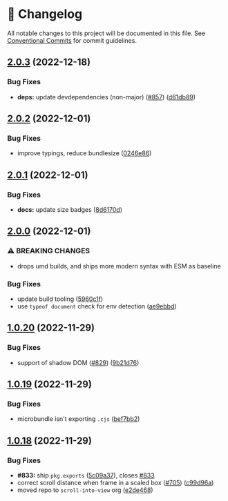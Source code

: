 <!-- markdownlint-disable --><!-- textlint-disable -->

# 📓 Changelog

All notable changes to this project will be documented in this file. See
[Conventional Commits](https://conventionalcommits.org) for commit guidelines.

## [2.0.3](https://github.com/scroll-into-view/compute-scroll-into-view/compare/v2.0.2...v2.0.3) (2022-12-18)

### Bug Fixes

- **deps:** update devdependencies (non-major) ([#857](https://github.com/scroll-into-view/compute-scroll-into-view/issues/857)) ([d61db89](https://github.com/scroll-into-view/compute-scroll-into-view/commit/d61db8929370192d6d63d174381ae77bedec5fdd))

## [2.0.2](https://github.com/scroll-into-view/compute-scroll-into-view/compare/v2.0.1...v2.0.2) (2022-12-01)

### Bug Fixes

- improve typings, reduce bundlesize ([0246e86](https://github.com/scroll-into-view/compute-scroll-into-view/commit/0246e86d9a4a0aaf37451db197145de6d2be34a2))

## [2.0.1](https://github.com/scroll-into-view/compute-scroll-into-view/compare/v2.0.0...v2.0.1) (2022-12-01)

### Bug Fixes

- **docs:** update size badges ([8d6170d](https://github.com/scroll-into-view/compute-scroll-into-view/commit/8d6170dde25e6753e8ee611eb2a7c2eca027de43))

## [2.0.0](https://github.com/scroll-into-view/compute-scroll-into-view/compare/v1.0.20...v2.0.0) (2022-12-01)

### ⚠ BREAKING CHANGES

- drops umd builds, and ships more modern syntax with ESM as baseline

### Bug Fixes

- update build tooling ([5960c1f](https://github.com/scroll-into-view/compute-scroll-into-view/commit/5960c1f4cfcddd1b1651438d73701d0a572f561c))
- use `typeof document` check for env detection ([ae9ebbd](https://github.com/scroll-into-view/compute-scroll-into-view/commit/ae9ebbddc1f4d3e815a82adbfc8e7c2f31c5f778))

## [1.0.20](https://github.com/scroll-into-view/compute-scroll-into-view/compare/v1.0.19...v1.0.20) (2022-11-29)

### Bug Fixes

- support of shadow DOM ([#829](https://github.com/scroll-into-view/compute-scroll-into-view/issues/829)) ([9b21d76](https://github.com/scroll-into-view/compute-scroll-into-view/commit/9b21d760744b5474bcb0f22f09dcb800296fbc4b))

## [1.0.19](https://github.com/scroll-into-view/compute-scroll-into-view/compare/v1.0.18...v1.0.19) (2022-11-29)

### Bug Fixes

- microbundle isn't exporting `.cjs` ([bef7bb2](https://github.com/scroll-into-view/compute-scroll-into-view/commit/bef7bb2d1c48dbf5ef2ece976acf8c33ee9d12f1))

## [1.0.18](https://github.com/scroll-into-view/compute-scroll-into-view/compare/v1.0.17...v1.0.18) (2022-11-29)

### Bug Fixes

- **#833:** ship `pkg.exports` ([5c09a37](https://github.com/scroll-into-view/compute-scroll-into-view/commit/5c09a377025860912bdca9097713d3c62d80880f)), closes [#833](https://github.com/scroll-into-view/compute-scroll-into-view/issues/833)
- correct scroll distance when frame in a scaled box ([#705](https://github.com/scroll-into-view/compute-scroll-into-view/issues/705)) ([c99d96a](https://github.com/scroll-into-view/compute-scroll-into-view/commit/c99d96a061d27aaf5c90e5871a9f3e3f15cf3bd5))
- moved repo to `scroll-into-view` org ([e2de468](https://github.com/scroll-into-view/compute-scroll-into-view/commit/e2de4688f21b049c4fd75d8bf85743ed217e9f51))
